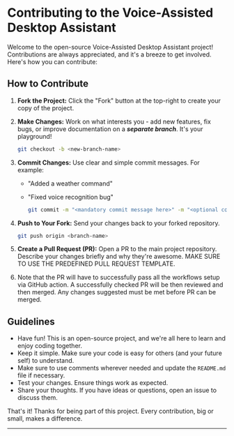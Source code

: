 # Contributing to the Voice-Assisted Desktop Assistant

Welcome to the open-source Voice-Assisted Desktop Assistant project! Contributions are always appreciated, and it's a breeze to get involved. Here's how you can contribute:

## How to Contribute

1. **Fork the Project:** Click the "Fork" button at the top-right to create your copy of the project.

2. **Make Changes:** Work on what interests you - add new features, fix bugs, or improve documentation on a **_separate branch_**. It's your playground!

    ```bash
    git checkout -b <new-branch-name>
    ```

3. **Commit Changes:** Use clear and simple commit messages. For example:

    - "Added a weather command"
    - "Fixed voice recognition bug"

        ```bash
        git commit -m "<mandatory commit message here>" -m "<optional commit description here>"
        ```

4. **Push to Your Fork:** Send your changes back to your forked repository.

    ```bash
    git push origin <branch-name>
    ```

5. **Create a Pull Request (PR):** Open a PR to the main project repository. Describe your changes briefly and why they're awesome. MAKE SURE TO USE THE PREDEFINED PULL REQUEST TEMPLATE.

6. Note that the PR will have to successfully pass all the workflows setup via GitHub action. A successfully checked PR
   will be then reviewed and then merged. Any changes suggested must be met before PR can be merged.

## Guidelines

- Have fun! This is an open-source project, and we're all here to learn and enjoy coding together.
- Keep it simple. Make sure your code is easy for others (and your future self) to understand.
- Make sure to use comments wherever needed and update the `README.md` file if necessary.
- Test your changes. Ensure things work as expected.
- Share your thoughts. If you have ideas or questions, open an issue to discuss them.

That's it! Thanks for being part of this project. Every contribution, big or small, makes a difference.

---
